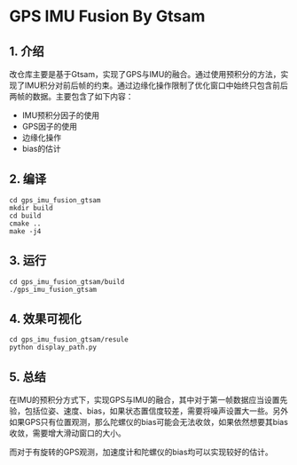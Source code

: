 # GPS IMU Fusion By Gtsam

## 1. 介绍
改仓库主要是基于Gtsam，实现了GPS与IMU的融合。通过使用预积分的方法，实现了IMU积分对前后帧的约束。通过边缘化操作限制了优化窗口中始终只包含前后两帧的数据。主要包含了如下内容：
- IMU预积分因子的使用
- GPS因子的使用
- 边缘化操作
- bias的估计

## 2. 编译
```shell
cd gps_imu_fusion_gtsam
mkdir build
cd build 
cmake ..
make -j4
```

## 3. 运行
```shell
cd gps_imu_fusion_gtsam/build
./gps_imu_fusion_gtsam
```

## 4. 效果可视化
```shell
cd gps_imu_fusion_gtsam/resule
python display_path.py
```

## 5. 总结
在IMU的预积分方式下，实现GPS与IMU的融合，其中对于第一帧数据应当设置先验，包括位姿、速度、bias，如果状态置信度较差，需要将噪声设置大一些。另外如果GPS只有位置观测，那么陀螺仪的bias可能会无法收敛，如果依然想要其bias收敛，需要增大滑动窗口的大小。

而对于有旋转的GPS观测，加速度计和陀螺仪的bias均可以实现较好的估计。
